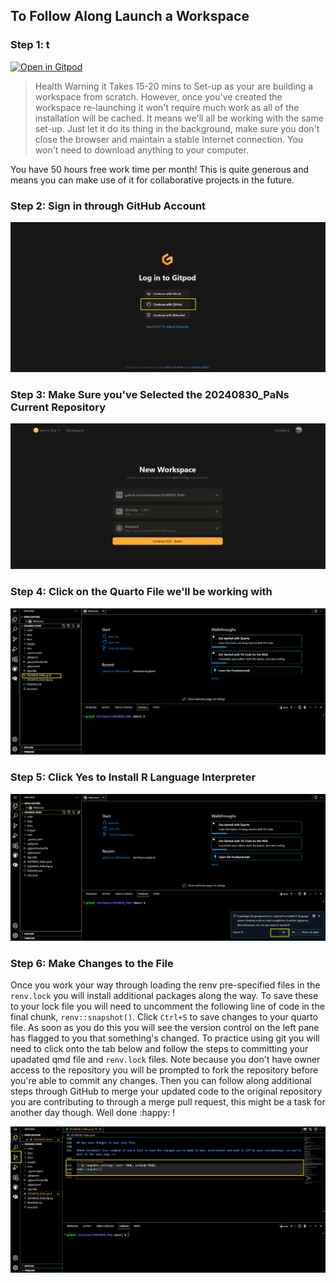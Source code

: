 ## To Follow Along Launch a Workspace

### Step 1: t

[![Open in Gitpod](https://gitpod.io/button/open-in-gitpod.svg)](https://gitpod.io/#github.com/omiridoue/20240830_PaNs)

> Health Warning it Takes 15-20 mins to Set-up as your are building a workspace from scratch. However, once you've created the workspace re-launching it won't require much work as all of the installation will be cached. It means we'll all be working with the same set-up. Just let it do its thing in the background, make sure you don't close the browser and maintain a stable Internet connection. You won't need to download anything to your computer.

You have 50 hours free work time per month! This is quite generous and means you can make use of it for collaborative projects in the future. 

### Step 2: Sign in through GitHub Account

![alt text](images/step1.png)

### Step 3: Make Sure you've Selected the 20240830_PaNs Current Repository

![alt text](images/step2.png)

### Step 4: Click on the Quarto File we'll be working with
![alt text](images/step3.png)

### Step 5: Click Yes to Install R Language Interpreter

![alt text](images/step4.png)

### Step 6: Make Changes to the File

Once you work your way through loading the renv pre-specified files in the `renv.lock` you will install additional packages along the way. To save these to your lock file you will need to uncomment the following line of code in the final chunk, `renv::snapshot()`. Click `Ctrl+S` to save changes to your quarto file. As soon as you do this you will see the version control on the left pane has flagged to you that something's changed. To practice using git you will need to click onto the tab below and follow the steps to committing your upadated qmd file and `renv.lock` files. Note because you don't have owner access to the repository you will be prompted to fork 
the repository before you're able to commit any changes. Then you can follow along additional steps through GitHub to merge your updated code to the original repository
you are contributing to through a merge pull request, this might be a task for another day though. Well done :happy: !

![alt text](images/step5.png)
